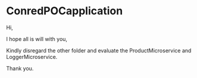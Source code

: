 # ConredPOCapplication

Hi,

I hope all is will with you,

Kindly disregard the other folder and evaluate the ProductMicroservice and LoggerMicroservice.

Thank you.

